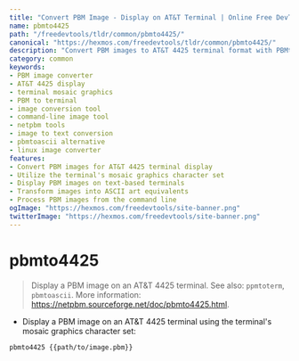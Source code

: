 ```yaml
---
title: "Convert PBM Image - Display on AT&T Terminal | Online Free DevTools by Hexmos"
name: pbmto4425
path: "/freedevtools/tldr/common/pbmto4425/"
canonical: "https://hexmos.com/freedevtools/tldr/common/pbmto4425/"
description: "Convert PBM images to AT&T 4425 terminal format with PBMto4425. Display images using mosaic graphics characters. Free online tool, no registration required."
category: common
keywords:
- PBM image converter
- AT&T 4425 display
- terminal mosaic graphics
- PBM to terminal
- image conversion tool
- command-line image tool
- netpbm tools
- image to text conversion
- pbmtoascii alternative
- linux image converter
features:
- Convert PBM images for AT&T 4425 terminal display
- Utilize the terminal's mosaic graphics character set
- Display PBM images on text-based terminals
- Transform images into ASCII art equivalents
- Process PBM images from the command line
ogImage: "https://hexmos.com/freedevtools/site-banner.png"
twitterImage: "https://hexmos.com/freedevtools/site-banner.png"
---
```


# pbmto4425

> Display a PBM image on an AT&T 4425 terminal.
> See also: `ppmtoterm`, `pbmtoascii`.
> More information: <https://netpbm.sourceforge.net/doc/pbmto4425.html>.

- Display a PBM image on an AT&T 4425 terminal using the terminal's mosaic graphics character set:

`pbmto4425 {{path/to/image.pbm}}`

